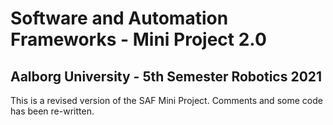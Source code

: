 # Software and Automation Frameworks - Mini Project 2.0
## Aalborg University - 5th Semester Robotics 2021

This is a revised version of the SAF Mini Project. Comments and some code has been re-written.
